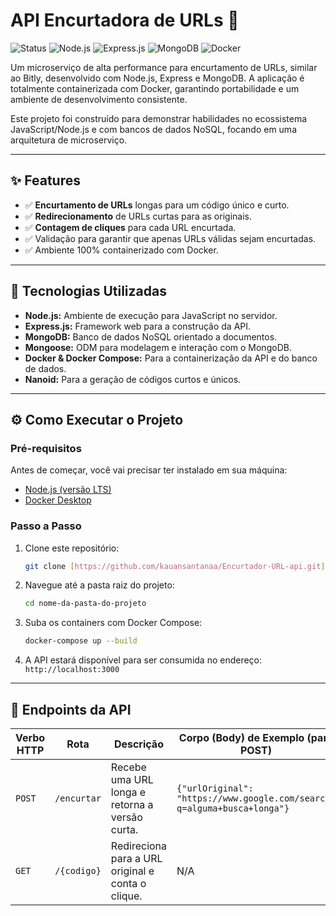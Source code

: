 # API Encurtadora de URLs 🔗

![Status](https://img.shields.io/badge/status-conclu%C3%ADdo-green)
![Node.js](https://img.shields.io/badge/Node.js-black?logo=nodedotjs)
![Express.js](https://img.shields.io/badge/Express.js-lightgrey)
![MongoDB](https://img.shields.io/badge/MongoDB-green?logo=mongodb)
![Docker](https://img.shields.io/badge/Docker-blue?logo=docker)

Um microserviço de alta performance para encurtamento de URLs, similar ao Bitly, desenvolvido com Node.js, Express e MongoDB. A aplicação é totalmente containerizada com Docker, garantindo portabilidade e um ambiente de desenvolvimento consistente.

Este projeto foi construído para demonstrar habilidades no ecossistema JavaScript/Node.js e com bancos de dados NoSQL, focando em uma arquitetura de microserviço.

---

## ✨ Features

- ✅ **Encurtamento de URLs** longas para um código único e curto.
- ✅ **Redirecionamento** de URLs curtas para as originais.
- ✅ **Contagem de cliques** para cada URL encurtada.
- ✅ Validação para garantir que apenas URLs válidas sejam encurtadas.
- ✅ Ambiente 100% containerizado com Docker.

---

## 🚀 Tecnologias Utilizadas

- **Node.js:** Ambiente de execução para JavaScript no servidor.
- **Express.js:** Framework web para a construção da API.
- **MongoDB:** Banco de dados NoSQL orientado a documentos.
- **Mongoose:** ODM para modelagem e interação com o MongoDB.
- **Docker & Docker Compose:** Para a containerização da API e do banco de dados.
- **Nanoid:** Para a geração de códigos curtos e únicos.

---

## ⚙️ Como Executar o Projeto

### Pré-requisitos

Antes de começar, você vai precisar ter instalado em sua máquina:
- [Node.js (versão LTS)](https://nodejs.org/pt-br)
- [Docker Desktop](https://www.docker.com/products/docker-desktop/)

### Passo a Passo

1. Clone este repositório:
   ```bash
   git clone [https://github.com/kauansantanaa/Encurtador-URL-api.git]
   ```

2. Navegue até a pasta raiz do projeto:
   ```bash
   cd nome-da-pasta-do-projeto
   ```

3. Suba os containers com Docker Compose:
   ```bash
   docker-compose up --build
   ```

4. A API estará disponível para ser consumida no endereço: `http://localhost:3000`

---

## 📖 Endpoints da API

| Verbo HTTP | Rota           | Descrição                                         | Corpo (Body) de Exemplo (para POST)                                        |
|------------|----------------|---------------------------------------------------|----------------------------------------------------------------------------|
| `POST`     | `/encurtar`    | Recebe uma URL longa e retorna a versão curta.    | `{"urlOriginal": "https://www.google.com/search?q=alguma+busca+longa"}`    |
| `GET`      | `/{codigo}`    | Redireciona para a URL original e conta o clique. | N/A                                                                        |